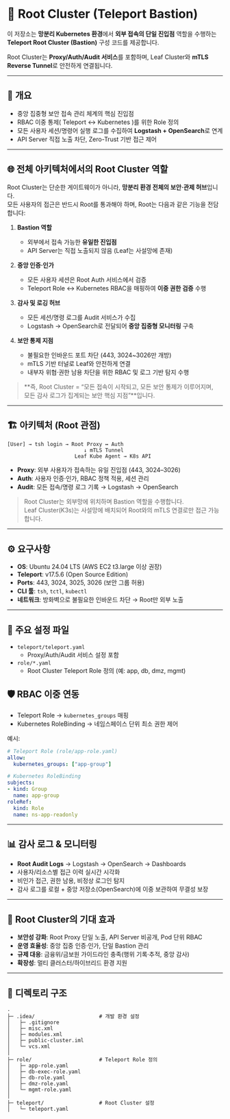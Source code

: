 # 🔐 Root Cluster (Teleport Bastion)

이 저장소는 **망분리 Kubernetes 환경**에서 **외부 접속의 단일 진입점** 역할을 수행하는  **Teleport Root Cluster (Bastion)** 구성 코드를 제공합니다.  

Root Cluster는 **Proxy/Auth/Audit 서비스**를 포함하며,  Leaf Cluster와 **mTLS Reverse Tunnel**로 안전하게 연결됩니다.  

---

## 📑 개요
- 중앙 집중형 보안 접속 관리 체계의 핵심 진입점  
- RBAC 이중 통제( Teleport ↔ Kubernetes )를 위한 Role 정의  
- 모든 사용자 세션/명령어 실행 로그를 수집하여 **Logstash + OpenSearch**로 연계  
- API Server 직접 노출 차단, Zero-Trust 기반 접근 제어  

---

## 🌐 전체 아키텍처에서의 Root Cluster 역할

Root Cluster는 단순한 게이트웨이가 아니라, **망분리 환경 전체의 보안·관제 허브**입니다.  
모든 사용자의 접근은 반드시 Root를 통과해야 하며, Root는 다음과 같은 기능을 전담합니다:

1. **Bastion 역할**  
   - 외부에서 접속 가능한 **유일한 진입점**  
   - API Server는 직접 노출되지 않음 (Leaf는 사설망에 존재)  

2. **중앙 인증·인가**  
   - 모든 사용자 세션은 Root Auth 서비스에서 검증  
   - Teleport Role ↔ Kubernetes RBAC을 매핑하여 **이중 권한 검증** 수행  

3. **감사 및 로깅 허브**  
   - 모든 세션/명령 로그를 Audit 서비스가 수집  
   - Logstash → OpenSearch로 전달되어 **중앙 집중형 모니터링** 구축  

4. **보안 통제 지점**  
   - 불필요한 인바운드 포트 차단 (443, 3024~3026만 개방)  
   - mTLS 기반 터널로 Leaf와 안전하게 연결  
   - 내부자 위협·권한 남용 차단을 위한 RBAC 및 로그 기반 탐지 수행  

> **즉, Root Cluster = “모든 접속이 시작되고, 모든 보안 통제가 이루어지며,  
> 모든 감사 로그가 집계되는 보안 핵심 지점”**입니다.

---

## 🏗 아키텍처 (Root 관점)

```
[User] → tsh login → Root Proxy ↔ Auth
                         ↓ mTLS Tunnel
                      Leaf Kube Agent → K8s API
```

- **Proxy**: 외부 사용자가 접속하는 유일 진입점 (443, 3024–3026)  
- **Auth**: 사용자 인증·인가, RBAC 정책 적용, 세션 관리  
- **Audit**: 모든 접속/명령 로그 기록 → Logstash → OpenSearch  

> Root Cluster는 외부망에 위치하며 Bastion 역할을 수행합니다.  
> Leaf Cluster(K3s)는 사설망에 배치되어 Root와의 mTLS 연결로만 접근 가능합니다.

---

## ⚙️ 요구사항
- **OS**: Ubuntu 24.04 LTS (AWS EC2 t3.large 이상 권장)  
- **Teleport**: v17.5.6 (Open Source Edition)  
- **Ports**: 443, 3024, 3025, 3026 (보안 그룹 허용)  
- **CLI 툴**: `tsh`, `tctl`, `kubectl`  
- **네트워크**: 방화벽으로 불필요한 인바운드 차단 → Root만 외부 노출  

---

## 📝 주요 설정 파일
- `teleport/teleport.yaml`  
  - Proxy/Auth/Audit 서비스 설정 포함  
- `role/*.yaml`  
  - Root Cluster Teleport Role 정의 (예: app, db, dmz, mgmt)  

## 🛡 RBAC 이중 연동
- Teleport Role → `kubernetes_groups` 매핑  
- Kubernetes RoleBinding → 네임스페이스 단위 최소 권한 제어  

예시:
```yaml
# Teleport Role (role/app-role.yaml)
allow:
  kubernetes_groups: ["app-group"]
```

```yaml
# Kubernetes RoleBinding
subjects:
- kind: Group
  name: app-group
roleRef:
  kind: Role
  name: ns-app-readonly
```

---

## 📊 감사 로그 & 모니터링
- **Root Audit Logs** → Logstash → OpenSearch → Dashboards  
- 사용자/리소스별 접근 이력 실시간 시각화  
- 비인가 접근, 권한 남용, 비정상 로그인 탐지  
- 감사 로그를 로컬 + 중앙 저장소(OpenSearch)에 이중 보관하여 무결성 보장

---

## 🌟 Root Cluster의 기대 효과
- **보안성 강화**: Root Proxy 단일 노출, API Server 비공개, Pod 단위 RBAC  
- **운영 효율성**: 중앙 집중 인증·인가, 단일 Bastion 관리  
- **규제 대응**: 금융위/금보원 가이드라인 충족(행위 기록·추적, 중앙 감사)  
- **확장성**: 멀티 클러스터/하이브리드 환경 지원  

---

## 📂 디렉토리 구조

```
.
├─ .idea/                     # 개발 환경 설정
│   ├─ .gitignore
│   ├─ misc.xml
│   ├─ modules.xml
│   ├─ public-cluster.iml
│   └─ vcs.xml
│
├─ role/                      # Teleport Role 정의
│   ├─ app-role.yaml
│   ├─ db-exec-role.yaml
│   ├─ db-role.yaml
│   ├─ dmz-role.yaml
│   └─ mgmt-role.yaml
│
├─ teleport/                  # Root Cluster 설정
│   └─ teleport.yaml

```
